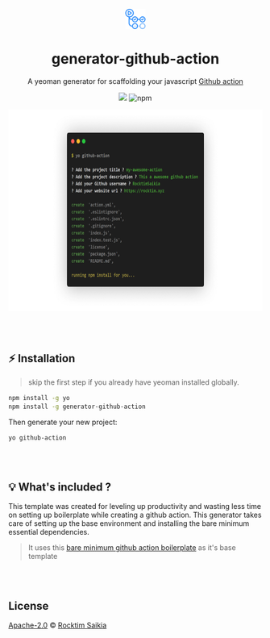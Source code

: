 <p align="center"><img src="https://github.com/rocktimsaikia/generator-github-action/blob/master/.github/logo.png?raw=true" height="40px"></p>

<h1 align="center"> generator-github-action</h1>

<p align="center">A yeoman generator for scaffolding your javascript <a href="https://github.com/features/actions">Github action</a></p>

<p align="center">
<img src="https://github.com/rocktimsaikia/generator-github-action/workflows/build/badge.svg"/>
<img alt="npm" src="https://img.shields.io/npm/v/generator-github-action"/>
</p>

<p align="center"><a href="https://github.com/rocktimsaikia/generator-github-action"><img src="/.github/frame.png" height="400px"></a></p>
<br/><br/>

## :zap: Installation
> skip the first step if you already have yeoman installed globally.

```bash
npm install -g yo
npm install -g generator-github-action
```

Then generate your new project:

```bash
yo github-action
```
<br/><br/>
## :bulb: What's included ?
This template was created for leveling up productivity and wasting less time on setting up boilerplate while creating a github action.
This generator takes care of setting up the base environment and installing the bare minimum essential dependencies.

> It uses this [bare minimum github action boilerplate][boilerplate] as it's base template

<br/><br/>
## License

[Apache-2.0](/license) © [Rocktim Saikia](https://rocktim.xyz)

[boilerplate]: https://github.com/RocktimSaikia/javascript-action-boilerplate
[vercel]: https://www.npmjs.com/package/@vercel/ncc
[zeit]: https://www.npmjs.com/package/@zeit/ncc
[npm-image]: https://badge.fury.io/js/generator-github-action.svg
[npm-url]: https://npmjs.org/package/generator-github-action
